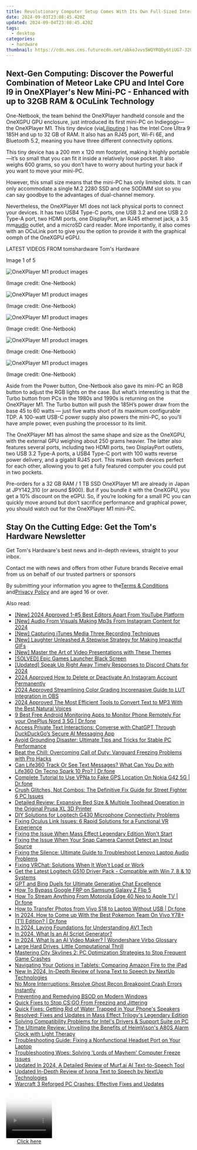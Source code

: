 ```yaml
---
title: Revolutionary Computer Setup Comes With Its Own Full-Sized Internal Coffee Station
date: 2024-09-03T23:08:45.420Z
updated: 2024-09-04T23:08:45.420Z
tags:
  - desktop
categories:
  - hardware
thumbnail: https://cdn.mos.cms.futurecdn.net/abkoJvvs5WQYRQDy6tiUG7-320-80.png
---
```


## Next-Gen Computing: Discover the Powerful Combination of Meteor Lake CPU and Intel Core I9 in OneXPlayer's New Mini-PC - Enhanced with up to 32GB RAM & OCuLink Technology

One-Netbook, the team behind the OneXPlayer handheld console and the OneXGPU GPU enclosure, just introduced its first mini-PC on Indiegogo—the OneXPlayer M1\. This tiny device (via[Liliputing](https://liliputing.com/onexplayer-m1-is-a-mini-pc-with-intel-core-ultra-9-185h-oculink-and-usb4/) ) has the Intel Core Ultra 9 185H and up to 32 GB of RAM. It also has an RJ45 port, Wi-Fi 6E, and Bluetooth 5.2, meaning you have three different connectivity options.

 This tiny device has a 200 mm x 120 mm footprint, making it highly portable—it’s so small that you can fit it inside a relatively loose pocket. It also weighs 600 grams, so you don’t have to worry about hurting your back if you want to move your mini-PC.

 However, this small size means that the mini-PC has only limited slots. It can only accommodate a single M.2 2280 SSD and one SODIMM slot so you can say goodbye to the advantages of dual-channel memory.

 Nevertheless, the OneXPlayer M1 does not lack physical ports to connect your devices. It has two USB4 Type-C ports, one USB 3.2 and one USB 2.0 Type-A port, two HDMI ports, one DisplayPort, an RJ45 ethernet jack, a 3.5 mm[audio](https://www.tomshardware.com/tag/audio) outlet, and a microSD card reader. More importantly, it also comes with an OCuLink port to give you the option to provide it with the graphical oomph of the OneXGPU eGPU.

 LATEST VIDEOS FROM tomshardware Tom's Hardware

 Image 1 of 5

![OneXPlayer M1 product images](https://vanilla.futurecdn.net/cyclingnews/media/img/missing-image.svg)

 (Image credit: One-Netbook)

![OneXPlayer M1 product images](https://vanilla.futurecdn.net/cyclingnews/media/img/missing-image.svg)

 (Image credit: One-Netbook)

![OneXPlayer M1 product images](https://vanilla.futurecdn.net/cyclingnews/media/img/missing-image.svg)

 (Image credit: One-Netbook)

![OneXPlayer M1 product images](https://vanilla.futurecdn.net/cyclingnews/media/img/missing-image.svg)

 (Image credit: One-Netbook)

![OneXPlayer M1 product images](https://vanilla.futurecdn.net/cyclingnews/media/img/missing-image.svg)

 (Image credit: One-Netbook)

 Aside from the Power button, One-Netbook also gave its mini-PC an RGB button to adjust the RGB lights on the case. But what’s interesting is that the Turbo button from PCs in the 1980s and 1990s is returning on the OneXPlayer M1\. The Turbo button will push the 185H’s power draw from the base 45 to 60 watts — just five watts short of its maximum configurable TDP. A 100-watt USB-C power supply also powers the mini-PC, so you’ll have ample power, even pushing the processor to its limit.

 The OneXPlayer M1 has almost the same shape and size as the OneXGPU, with the external GPU weighing about 250 grams heavier. The latter also features several ports, including two HDMI ports, two DisplayPort outlets, two USB 3.2 Type-A ports, a USB4 Type-C port with 100 watts reverse power delivery, and a gigabit RJ45 port. This makes both devices perfect for each other, allowing you to get a fully featured computer you could put in two pockets.

 Pre-orders for a 32 GB RAM / 1 TB SSD OneXPlayer M1 are already in Japan at JPY142,310 (or around $900). But if you bundle it with the OneXGPU, you get a 10% discount on the eGPU. So, if you’re looking for a small PC you can quickly move around but don’t sacrifice performance and graphical power, you should watch out for the OneXPlayer M1 mini-PC.

## Stay On the Cutting Edge: Get the Tom's Hardware Newsletter

 Get Tom's Hardware's best news and in-depth reviews, straight to your inbox.

 Contact me with news and offers from other Future brands  Receive email from us on behalf of our trusted partners or sponsors

 By submitting your information you agree to the[Terms & Conditions](https://futureplc.com/terms-conditions/) and[Privacy Policy](https://futureplc.com/privacy-policy/) and are aged 16 or over.


<ins class="adsbygoogle"
     style="display:block"
     data-ad-format="autorelaxed"
     data-ad-client="ca-pub-7571918770474297"
     data-ad-slot="1223367746"></ins>



<ins class="adsbygoogle"
     style="display:block"
     data-ad-client="ca-pub-7571918770474297"
     data-ad-slot="8358498916"
     data-ad-format="auto"
     data-full-width-responsive="true"></ins>

<span class="atpl-alsoreadstyle">Also read:</span>
<div><ul>
<li><a href="https://facebook-video-footage.techidaily.com/new-2024-approved-1-5-best-editors-apart-from-youtube-platform/"><u>[New] 2024 Approved  1-#5 Best Editors Apart From YouTube Platform</u></a></li>
<li><a href="https://instagram-clips.techidaily.com/new-audio-from-visuals-making-mp3s-from-instagram-content-for-2024/"><u>[New] Audio From Visuals  Making Mp3s From Instagram Content for 2024</u></a></li>
<li><a href="https://video-capture.techidaily.com/new-capturing-itunes-media-three-recording-techniques/"><u>[New] Capturing iTunes Media  Three Recording Techniques</u></a></li>
<li><a href="https://extra-support.techidaily.com/new-laughter-unleashed-a-stepwise-strategy-for-making-impactful-gifs/"><u>[New] Laughter Unleashed  A Stepwise Strategy for Making Impactful GIFs</u></a></li>
<li><a href="https://fox-direct.techidaily.com/new-master-the-art-of-video-presentations-with-these-themes/"><u>[New] Master the Art of Video Presentations with These Themes</u></a></li>
<li><a href="https://ai-voice-clone.techidaily.com/solved-epic-games-launcher-black-screen/"><u>[SOLVED] Epic Games Launcher Black Screen</u></a></li>
<li><a href="https://discord-videos.techidaily.com/updated-speak-up-right-away-timely-responses-to-discord-chats-for-2024/"><u>[Updated] Speak Up Right Away  Timely Responses to Discord Chats for 2024</u></a></li>
<li><a href="https://instagram-clips.techidaily.com/2024-approved-how-to-delete-or-deactivate-an-instagram-account-permanently/"><u>2024 Approved  How to Delete or Deactivate An Instagram Account Permanently</u></a></li>
<li><a href="https://article-knowledge.techidaily.com/2024-approved-streamlining-color-grading-incorenasive-guide-to-lut-integration-in-obs/"><u>2024 Approved  Streamlining Color Grading  Incorenasive Guide to LUT Integration in OBS</u></a></li>
<li><a href="https://ai-voice-clone.techidaily.com/2024-approved-the-most-efficient-tools-to-convert-text-to-mp3-with-the-best-natural-voices/"><u>2024 Approved The Most Efficient Tools to Convert Text to MP3 With the Best Natural Voices</u></a></li>
<li><a href="https://android-location.techidaily.com/9-best-free-android-monitoring-apps-to-monitor-phone-remotely-for-your-oneplus-nord-3-5g-drfone-by-drfone-virtual/"><u>9 Best Free Android Monitoring Apps to Monitor Phone Remotely For your OnePlus Nord 3 5G | Dr.fone</u></a></li>
<li><a href="https://ai-voice-clone.techidaily.com/access-private-text-interactions-converse-with-chatgpt-through-duckduckgos-secure-ai-messaging-app/"><u>Access Private Text Interactions: Converse with ChatGPT Through DuckDuckGo’s Secure AI Messaging App</u></a></li>
<li><a href="https://ai-voice-clone.techidaily.com/avoid-grounding-disaster-ultimate-tips-and-tricks-for-stable-pc-performance/"><u>Avoid Grounding Disaster: Ultimate Tips and Tricks for Stable PC Performance</u></a></li>
<li><a href="https://ai-voice-clone.techidaily.com/beat-the-chill-overcoming-call-of-duty-vanguard-freezing-problems-with-pro-hacks/"><u>Beat the Chill: Overcoming Call of Duty: Vanguard Freezing Problems with Pro Hacks</u></a></li>
<li><a href="https://fake-location.techidaily.com/can-life360-track-or-see-text-messages-what-can-you-do-with-life360-on-tecno-spark-10-pro-drfone-by-drfone-virtual-android/"><u>Can Life360 Track Or See Text Messages? What Can You Do with Life360 On Tecno Spark 10 Pro? | Dr.fone</u></a></li>
<li><a href="https://fake-location.techidaily.com/complete-tutorial-to-use-vpna-to-fake-gps-location-on-nokia-g42-5g-drfone-by-drfone-virtual-android/"><u>Complete Tutorial to Use VPNa to Fake GPS Location On Nokia G42 5G | Dr.fone</u></a></li>
<li><a href="https://ai-voice-clone.techidaily.com/crush-glitches-not-combos-the-definitive-fix-guide-for-street-fighter-6-pc-issues/"><u>Crush Glitches, Not Combos: The Definitive Fix Guide for Street Fighter 6 PC Issues</u></a></li>
<li><a href="https://hardware-tips.techidaily.com/detailed-review-expansive-bed-size-and-multiple-toolhead-operation-in-the-original-prusa-xl-3d-printer/"><u>Detailed Review: Expansive Bed Size & Multiple Toolhead Operation in the Original Prusa XL 3D Printer</u></a></li>
<li><a href="https://ai-voice-clone.techidaily.com/diy-solutions-for-logitech-g430-microphone-connectivity-problems/"><u>DIY Solutions for Logitech G430 Microphone Connectivity Problems</u></a></li>
<li><a href="https://ai-voice-clone.techidaily.com/fixing-oculus-link-issues-6-rapid-solutions-for-a-functional-vr-experience/"><u>Fixing Oculus Link Issues: 6 Rapid Solutions for a Functional VR Experience</u></a></li>
<li><a href="https://ai-voice-clone.techidaily.com/fixing-the-issue-when-mass-effect-legendary-edition-wont-start/"><u>Fixing the Issue When Mass Effect Legendary Edition Won't Start</u></a></li>
<li><a href="https://ai-voice-clone.techidaily.com/fixing-the-issue-when-your-snap-camera-cannot-detect-an-input-source/"><u>Fixing the Issue When Your Snap Camera Cannot Detect an Input Source</u></a></li>
<li><a href="https://ai-voice-clone.techidaily.com/fixing-the-silence-ultimate-guide-to-troubleshoot-lenovo-laptop-audio-problems/"><u>Fixing the Silence: Ultimate Guide to Troubleshoot Lenovo Laptop Audio Problems</u></a></li>
<li><a href="https://ai-voice-clone.techidaily.com/fixing-vrchat-solutions-when-it-wont-load-or-work/"><u>Fixing VRChat: Solutions When It Won't Load or Work</u></a></li>
<li><a href="https://win-amazing.techidaily.com/get-the-latest-logitech-g510-driver-pack-compatible-with-win-7-8-and-10-systems/"><u>Get the Latest Logitech G510 Driver Pack - Compatible with Win 7, 8 & 10 Systems</u></a></li>
<li><a href="https://ai-voice-clone.techidaily.com/gpt-and-bing-duels-for-ultimate-generative-chat-excellence/"><u>GPT and Bing Duels for Ultimate Generative Chat Excellence</u></a></li>
<li><a href="https://phone-solutions.techidaily.com/how-to-bypass-google-frp-on-samsung-galaxy-z-flip-5-by-drfone-android-unlock-remove-google-frp/"><u>How To Bypass Google FRP on Samsung Galaxy Z Flip 5</u></a></li>
<li><a href="https://screen-mirror.techidaily.com/how-to-stream-anything-from-motorola-edge-40-neo-to-apple-tv-drfone-by-drfone-android/"><u>How To Stream Anything From Motorola Edge 40 Neo to Apple TV | Dr.fone</u></a></li>
<li><a href="https://android-transfer.techidaily.com/how-to-transfer-photos-from-vivo-s18-to-laptop-without-usb-drfone-by-drfone-transfer-from-android-transfer-from-android/"><u>How to Transfer Photos from Vivo S18 to Laptop Without USB | Dr.fone</u></a></li>
<li><a href="https://change-location.techidaily.com/in-2024-how-to-come-up-with-the-best-pokemon-team-on-vivo-y78plus-t1-edition-drfone-by-drfone-virtual-android/"><u>In 2024, How to Come up With the Best Pokemon Team On Vivo Y78+ (T1) Edition? | Dr.fone</u></a></li>
<li><a href="https://extra-support.techidaily.com/in-2024-laying-foundations-for-understanding-av1-tech/"><u>In 2024, Laying Foundations for Understanding AV1 Tech</u></a></li>
<li><a href="https://ai-voice-clone.techidaily.com/in-2024-what-is-an-ai-script-generator/"><u>In 2024, What Is an AI Script Generator?</u></a></li>
<li><a href="https://ai-voice-clone.techidaily.com/in-2024-what-is-an-ai-video-maker-wondershare-virbo-glossary/"><u>In 2024, What Is an AI Video Maker? | Wondershare Virbo Glossary</u></a></li>
<li><a href="https://win11-tips.techidaily.com/large-hard-drives-little-computational-thrill/"><u>Large Hard Drives, Little Computational Thrill</u></a></li>
<li><a href="https://ai-voice-clone.techidaily.com/mastering-city-skylines-2-pc-optimization-strategies-to-stop-frequent-game-crashes/"><u>Mastering City Skylines 2: PC Optimization Strategies to Stop Frequent Game Crashes</u></a></li>
<li><a href="https://ai-voice-clone.techidaily.com/navigating-your-options-in-tablets-comparing-amazon-fire-to-the-ipad/"><u>Navigating Your Options in Tablets: Comparing Amazon Fire to the iPad</u></a></li>
<li><a href="https://ai-voice-clone.techidaily.com/new-in-2024-in-depth-review-of-ivona-text-to-speech-by-nextup-technologies/"><u>New In 2024, In-Depth Review of Ivona Text to Speech by NextUp Technologies</u></a></li>
<li><a href="https://ai-voice-clone.techidaily.com/no-more-interruptions-resolve-ghost-recon-breakpoint-crash-errors-instantly/"><u>No More Interruptions: Resolve Ghost Recon Breakpoint Crash Errors Instantly</u></a></li>
<li><a href="https://data-wizards.techidaily.com/preventing-and-remedying-bsod-on-modern-windows/"><u>Preventing and Remedying BSOD on Modern Windows</u></a></li>
<li><a href="https://ai-voice-clone.techidaily.com/quick-fixes-to-stop-csgo-from-freezing-and-jittering/"><u>Quick Fixes to Stop CS:GO From Freezing and Jittering</u></a></li>
<li><a href="https://fox-that.techidaily.com/quick-fixes-getting-rid-of-water-trapped-in-your-phones-speakers/"><u>Quick Fixes: Getting Rid of Water Trapped in Your Phone's Speakers</u></a></li>
<li><a href="https://ai-voice-clone.techidaily.com/resolved-fixes-and-updates-in-mass-effect-trilogys-legendary-edition/"><u>Resolved: Fixes and Updates in Mass Effect Trilogy's Legendary Edition</u></a></li>
<li><a href="https://ai-voice-clone.techidaily.com/solving-compatibility-problems-for-intels-drivers-and-support-suite-on-pc/"><u>Solving Compatibility Problems for Intel's Drivers & Support Suite on PC</u></a></li>
<li><a href="https://ai-voice-clone.techidaily.com/the-ultimate-review-unveiling-the-benefits-of-heimvisons-a80s-alarm-clock-with-light-therapy/"><u>The Ultimate Review: Unveiling the Benefits of HeimVison's A80S Alarm Clock with Light Therapy</u></a></li>
<li><a href="https://ai-voice-clone.techidaily.com/troubleshooting-guide-fixing-a-nonfunctional-headset-port-on-your-laptop/"><u>Troubleshooting Guide: Fixing a Nonfunctional Headset Port on Your Laptop</u></a></li>
<li><a href="https://ai-voice-clone.techidaily.com/troubleshooting-woes-solving-lords-of-mayhem-computer-freeze-issues/"><u>Troubleshooting Woes: Solving 'Lords of Mayhem' Computer Freeze Issues</u></a></li>
<li><a href="https://ai-voice-clone.techidaily.com/updated-in-2024-a-detailed-review-of-murfai-ai-text-to-speech-tool/"><u>Updated In 2024, A Detailed Review of Murf.ai AI Text-to-Speech Tool</u></a></li>
<li><a href="https://ai-voice-clone.techidaily.com/updated-in-depth-review-of-ivona-text-to-speech-by-nextup-technologies/"><u>Updated In-Depth Review of Ivona Text to Speech by NextUp Technologies</u></a></li>
<li><a href="https://ai-voice-clone.techidaily.com/warcraft-3-reforged-pc-crashes-effective-fixes-and-updates/"><u>Warcraft 3 Reforged PC Crashes: Effective Fixes and Updates</u></a></li>
</ul></div>

<!-- affiliate ads begin -->
<span id="1374819">
					<video width="125" height="125" style="cursor:pointer"
           poster="//a.impactradius-go.com/display-clicktoplayimage/1374819.png"
           onclick="if(!this.playClicked){this.play();this.setAttribute('controls',true);this.playClicked=true;}">
	   <source src="//a.impactradius-go.com/display-ad/15852-1374819">
	   <img src="//a.impactradius-go.com/display-clicktoplayimage/1374819.png" style="border: none; height: 100%; width: 100%; object-fit: contain">
	</video>
	<div style="width:125px;text-align:center"><a href="javascript:window.open(decodeURIComponent('https%3A%2F%2Fthefitville.pxf.io%2Fc%2F5597632%2F1374819%2F15852'), '_blank');void(0);">Click here</a></div>
</span>
<img height="0" width="0" src="https://imp.pxf.io/i/5597632/1374819/15852" style="position:absolute;visibility:hidden;" border="0" />
<!-- affiliate ads end -->
